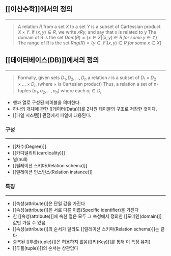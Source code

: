 
## [[이산수학]]에서의 정의
---
> A relation $R$ from a set $X$ to a set $Y$ is a subset of Cartessian product $X \times Y$. If $(x, y) \in R$, we write $xRy$, and say that x is related to y
> The domain of R is the set $Dom(R) = \{x \in X | (x, y) \in R \; for \; some \; y \in Y\}$
> The range of R is the set $Rng(R) = \{y \in Y | (x, y) \in R \; for \; some \; x \in X\}$


## [[데이터베이스(DB)]]에서의 정의
---
>Formally, given sets $D_1, D_2, ..., D_n$ a relation $r$ is a subset of $D_1 \times D_2 \times ... \times D_n$ (where $\times$ is Cartesian product) 
>Thus, a relation a set of n-tuples ($a_1, a_2, ..., a_n$) where each $a_i \in D_i$

+ 행과 열로 구성된 테이블을 의미한다. 
+ 하나의 개체에 관한 [[데이터(Data)]]를 2차원 테이블의 구조로 저장한 것이다. 
+ [[파일 시스템]] 관점에서 파일에 대응된다. 

### **구성**
---
+ [[차수(Degree)]]
+ [[카디널리티(cardicality)]]
+ 널(null)
+ [[릴레이션 스키마(Relation schema)]]
+ [[릴레이션 인스턴스(Relation instance)]]


### **특징**
---
+ [[속성(attribute)]]은 단일 값을 가진다
+ [[속성(attribute)]]은 서로 다른 이름(Specific identifier)을 가진다
+ 한 [[속성(attribute)]]에 속한 열은 모두 그 속성에서 정의한 [[도메인(domain)]] 값만 가질 수 있음
+ [[속성(attribute)]]의 순서가 달라도 [[릴레이션 스키마(Relation schema)]]는 같다
+ 중복된 [[투플(tuple))]]은 허용하지 않음([[키(Key)]]를 통해 이 특징 유지)
+ [[투플(tuple))]]의 순서는 상관없다 